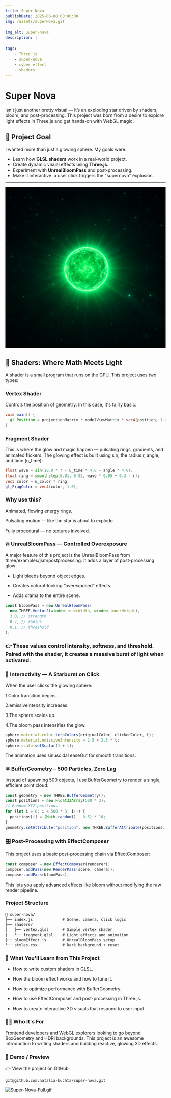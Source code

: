```yaml
---
title: Super-Nova
publishDate: 2025-06-08 00:00:00
img: /assets/superNova.gif

img_alt: Super-nova
description: |

tags:
    - Three js
    - super-nova
    - cyber effect
    - shaders
---
```



# Super Nova 

isn’t just another pretty visual — it’s an exploding star driven by shaders, bloom, and post-processing. This project was born from a desire to explore light effects in Three.js and get hands-on with WebGL magic.

## 🌠 Project Goal


I wanted more than just a glowing sphere. My goals were:

- Learn how **GLSL shaders** work in a real-world project.
- Create dynamic visual effects using **Three.js**.
- Experiment with **UnrealBloomPass** and post-processing.
- Make it interactive: a user click triggers the "supernova" explosion.

---

![super-nova-ai.png](../../assets/super-nova-ai.png)

## 🧪 Shaders: Where Math Meets Light

A shader is a small program that runs on the GPU. This project uses two types:

### Vertex Shader

Controls the position of geometry. In this case, it's fairly basic:

```glsl
void main() {
  gl_Position = projectionMatrix * modelViewMatrix * vec4(position, 1.0);
}
```

### Fragment Shader

This is where the glow and magic happen — pulsating rings, gradients, and animated flickers. The glowing effect is built using sin, the radius r, angle, and time (u_time):

```glsl
float wave = sin(10.0 * r - u_time * 4.0 + angle * 4.0);
float ring = smoothstep(0.01, 0.02, wave * 0.05 + 0.3 - r);
vec3 color = u_color * ring;
gl_FragColor = vec4(color, 1.0);
```

### Why use this?

Animated, flowing energy rings.

Pulsating motion — like the star is about to explode.

Fully procedural — no textures involved.


### 💥 UnrealBloomPass — Controlled Overexposure

A major feature of this project is the UnrealBloomPass from three/examples/jsm/postprocessing. It adds a layer of post-processing glow:

- Light bleeds beyond object edges.

- Creates natural-looking “overexposed” effects.

- Adds drama to the entire scene.

```js
const bloomPass = new UnrealBloomPass(
  new THREE.Vector2(window.innerWidth, window.innerHeight),
  3.0, // strength
  0.7, // radius
  0.1  // threshold
);
```
### 👉 These values control intensity, softness, and threshold. Paired with the shader, it creates a massive burst of light when activated.

### 🔘 Interactivity — A Starburst on Click

When the user clicks the glowing sphere:

1.Color transition begins.

2.emissiveIntensity increases.

3.The sphere scales up.

4.The bloom pass intensifies the glow.


```js
sphere.material.color.lerpColors(originalColor, clickedColor, t);
sphere.material.emissiveIntensity = 2.5 + 2.5 * t;
sphere.scale.setScalar(1 + t);
```
The animation uses sinusoidal easeOut for smooth transitions.

### ⚛️ BufferGeometry – 500 Particles, Zero Lag

Instead of spawning 500 objects, I use BufferGeometry to render a single, efficient point cloud:

```js
const geometry = new THREE.BufferGeometry();
const positions = new Float32Array(500 * 3);
// Random XYZ positions
for (let i = 0; i < 500 * 3; i++) {
  positions[i] = (Math.random() - 0.5) * 10;
}
geometry.setAttribute("position", new THREE.BufferAttribute(positions, 3));
```
### 🎛️ Post-Processing with EffectComposer

This project uses a basic post-processing chain via EffectComposer:

```js
const composer = new EffectComposer(renderer);
composer.addPass(new RenderPass(scene, camera));
composer.addPass(bloomPass);
```
This lets you apply advanced effects like bloom without modifying the raw render pipeline.

### Project Structure

```
📁 super-nova/
├── index.js             # Scene, camera, click logic
├── shaders/
│   ├── vertex.glsl      # Simple vertex shader
│   └── fragment.glsl    # Light effects and animation
├── bloomEffect.js       # UnrealBloomPass setup
└── styles.css           # Dark background + reset
```

### 🧠 What You'll Learn from This Project

- How to write custom shaders in GLSL.

- How the bloom effect works and how to tune it.

- How to optimize performance with BufferGeometry.

- How to use EffectComposer and post-processing in Three.js.

- How to create interactive 3D visuals that respond to user input.


### 👩‍🚀 Who It's For

Frontend developers and WebGL explorers looking to go beyond BoxGeometry and HDRI backgrounds. This project is an awesome introduction to writing shaders and building reactive, glowing 3D effects.


### 📸 Demo / Preview

👉 View the project on GitHub

```
git@github.com:natalia-kuchta/super-nova.git
```


![Super-Nova-Full.gif](/assets/Super-Nova-Full.gif)









